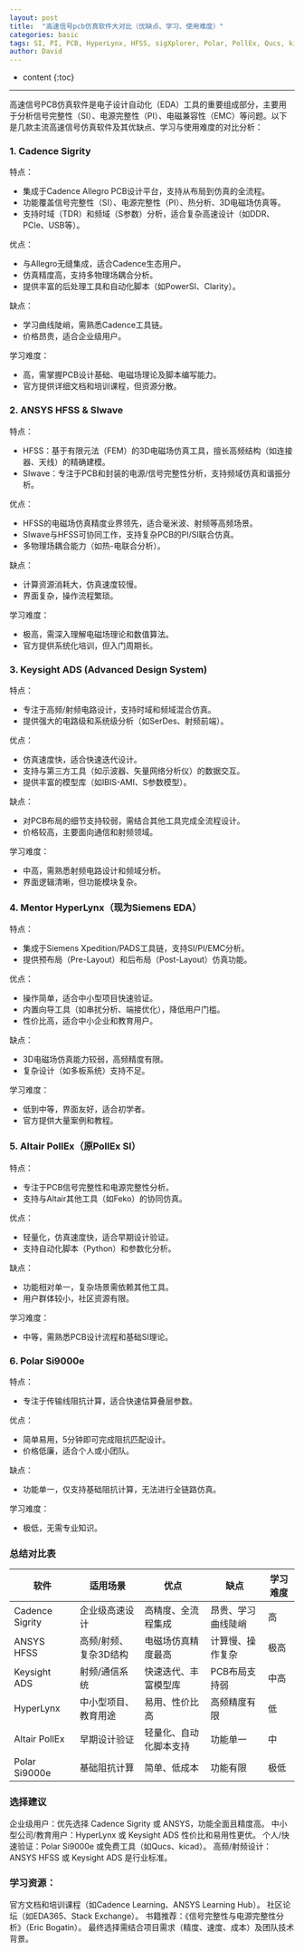 ```yaml
---
layout: post
title:  "高速信号pcb仿真软件大对比（优缺点、学习、使用难度）"
categories: basic
tags: SI, PI, PCB, HyperLynx, HFSS, sigXplorer, Polar, PollEx, Qucs, kicad, PowerSI, S-parameters
author: David
---
```


* content
{:toc}

---

高速信号PCB仿真软件是电子设计自动化（EDA）工具的重要组成部分，主要用于分析信号完整性（SI）、电源完整性（PI）、电磁兼容性（EMC）等问题。以下是几款主流高速信号仿真软件及其优缺点、学习与使用难度的对比分析：

### 1. Cadence Sigrity
特点：
* 集成于Cadence Allegro PCB设计平台，支持从布局到仿真的全流程。
* 功能覆盖信号完整性（SI）、电源完整性（PI）、热分析、3D电磁场仿真等。
* 支持时域（TDR）和频域（S参数）分析，适合复杂高速设计（如DDR、PCIe、USB等）。

优点：
* 与Allegro无缝集成，适合Cadence生态用户。
* 仿真精度高，支持多物理场耦合分析。
* 提供丰富的后处理工具和自动化脚本（如PowerSI、Clarity）。

缺点：
* 学习曲线陡峭，需熟悉Cadence工具链。
* 价格昂贵，适合企业级用户。

学习难度：
* 高，需掌握PCB设计基础、电磁场理论及脚本编写能力。
* 官方提供详细文档和培训课程，但资源分散。

### 2. ANSYS HFSS & SIwave
特点：
* HFSS：基于有限元法（FEM）的3D电磁场仿真工具，擅长高频结构（如连接器、天线）的精确建模。
* SIwave：专注于PCB和封装的电源/信号完整性分析，支持频域仿真和谐振分析。

优点：
* HFSS的电磁场仿真精度业界领先，适合毫米波、射频等高频场景。
* SIwave与HFSS可协同工作，支持复杂PCB的PI/SI联合仿真。
* 多物理场耦合能力（如热-电联合分析）。

缺点：
* 计算资源消耗大，仿真速度较慢。
* 界面复杂，操作流程繁琐。

学习难度：
* 极高，需深入理解电磁场理论和数值算法。
* 官方提供系统化培训，但入门周期长。
### 3. Keysight ADS (Advanced Design System)
特点：
* 专注于高频/射频电路设计，支持时域和频域混合仿真。
* 提供强大的电路级和系统级分析（如SerDes、射频前端）。

优点：
* 仿真速度快，适合快速迭代设计。
* 支持与第三方工具（如示波器、矢量网络分析仪）的数据交互。
* 提供丰富的模型库（如IBIS-AMI、S参数模型）。

缺点：
* 对PCB布局的细节支持较弱，需结合其他工具完成全流程设计。
* 价格较高，主要面向通信和射频领域。

学习难度：
* 中高，需熟悉射频电路设计和频域分析。
* 界面逻辑清晰，但功能模块复杂。
### 4. Mentor HyperLynx（现为Siemens EDA）
特点：
* 集成于Siemens Xpedition/PADS工具链，支持SI/PI/EMC分析。
* 提供预布局（Pre-Layout）和后布局（Post-Layout）仿真功能。

优点：
* 操作简单，适合中小型项目快速验证。
* 内置向导工具（如串扰分析、端接优化），降低用户门槛。
* 性价比高，适合中小企业和教育用户。

缺点：
* 3D电磁场仿真能力较弱，高频精度有限。
* 复杂设计（如多板系统）支持不足。

学习难度：
* 低到中等，界面友好，适合初学者。
* 官方提供大量案例和教程。
### 5. Altair PollEx（原PollEx SI）
特点：
* 专注于PCB信号完整性和电源完整性分析。
* 支持与Altair其他工具（如Feko）的协同仿真。

优点：
* 轻量化，仿真速度快，适合早期设计验证。
* 支持自动化脚本（Python）和参数化分析。

缺点：
* 功能相对单一，复杂场景需依赖其他工具。
* 用户群体较小，社区资源有限。

学习难度：
* 中等，需熟悉PCB设计流程和基础SI理论。
### 6. Polar Si9000e
特点：
* 专注于传输线阻抗计算，适合快速估算叠层参数。

优点：
* 简单易用，5分钟即可完成阻抗匹配设计。
* 价格低廉，适合个人或小团队。

缺点：
* 功能单一，仅支持基础阻抗计算，无法进行全链路仿真。

学习难度：
* 极低，无需专业知识。
### 总结对比表

| 软件 | 适用场景 |优点 |缺点 |	学习难度 |
| --- | --- | --- | --- | --- |
| Cadence Sigrity |	企业级高速设计 | 高精度、全流程集成 | 昂贵、学习曲线陡峭 | 高 |
| ANSYS HFSS | 高频/射频、复杂3D结构 | 电磁场仿真精度最高 | 计算慢、操作复杂 | 极高 |
| Keysight ADS | 射频/通信系统 | 快速迭代、丰富模型库 | PCB布局支持弱 | 中高 |
| HyperLynx | 中小型项目、教育用途 | 易用、性价比高 | 高频精度有限 | 低 |
| Altair PollEx | 早期设计验证 | 轻量化、自动化脚本支持 | 功能单一 | 中 |
|Polar Si9000e | 基础阻抗计算 | 简单、低成本 | 功能有限 | 极低 |

### 选择建议
企业级用户：优先选择 Cadence Sigrity 或 ANSYS，功能全面且精度高。
中小型公司/教育用户：HyperLynx 或 Keysight ADS 性价比和易用性更优。
个人/快速验证：Polar Si9000e 或免费工具（如Qucs、kicad）。
高频/射频设计：ANSYS HFSS 或 Keysight ADS 是行业标准。

### 学习资源：
官方文档和培训课程（如Cadence Learning、ANSYS Learning Hub）。
社区论坛（如EDA365、Stack Exchange）。
书籍推荐：《信号完整性与电源完整性分析》（Eric Bogatin）。
最终选择需结合项目需求（精度、速度、成本）及团队技术背景。
